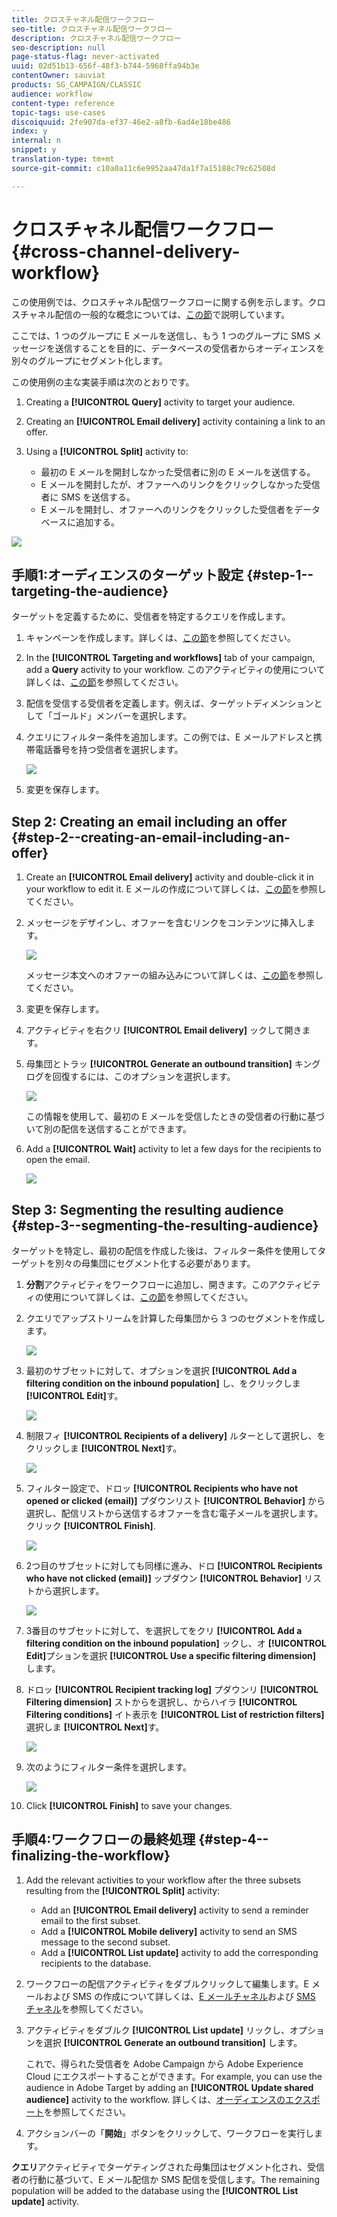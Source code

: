 ```yaml
---
title: クロスチャネル配信ワークフロー
seo-title: クロスチャネル配信ワークフロー
description: クロスチャネル配信ワークフロー
seo-description: null
page-status-flag: never-activated
uuid: 02d51b13-656f-48f3-b744-5968ffa94b3e
contentOwner: sauviat
products: SG_CAMPAIGN/CLASSIC
audience: workflow
content-type: reference
topic-tags: use-cases
discoiquuid: 2fe907da-ef37-46e2-a8fb-6ad4e18be486
index: y
internal: n
snippet: y
translation-type: tm+mt
source-git-commit: c10a0a11c6e9952aa47da1f7a15188c79c62508d

---
```



# クロスチャネル配信ワークフロー{#cross-channel-delivery-workflow}

この使用例では、クロスチャネル配信ワークフローに関する例を示します。クロスチャネル配信の一般的な概念については、[この節](../../workflow/using/cross-channel-deliveries.md)で説明しています。

ここでは、1 つのグループに E メールを送信し、もう 1 つのグループに SMS メッセージを送信することを目的に、データベースの受信者からオーディエンスを別々のグループにセグメント化します。

この使用例の主な実装手順は次のとおりです。

1. Creating a **[!UICONTROL Query]** activity to target your audience.
1. Creating an **[!UICONTROL Email delivery]** activity containing a link to an offer.
1. Using a **[!UICONTROL Split]** activity to:

   * 最初の E メールを開封しなかった受信者に別の E メールを送信する。
   * E メールを開封したが、オファーへのリンクをクリックしなかった受信者に SMS を送信する。
   * E メールを開封し、オファーへのリンクをクリックした受信者をデータベースに追加する。

![](assets/wkf_cross-channel_7.png)

## 手順1:オーディエンスのターゲット設定 {#step-1--targeting-the-audience}

ターゲットを定義するために、受信者を特定するクエリを作成します。

1. キャンペーンを作成します。詳しくは、[この節](../../campaign/using/setting-up-marketing-campaigns.md#creating-a-campaign)を参照してください。
1. In the **[!UICONTROL Targeting and workflows]** tab of your campaign, add a **Query** activity to your workflow. このアクティビティの使用について詳しくは、[この節](../../workflow/using/query.md)を参照してください。
1. 配信を受信する受信者を定義します。例えば、ターゲットディメンションとして「ゴールド」メンバーを選択します。
1. クエリにフィルター条件を追加します。この例では、E メールアドレスと携帯電話番号を持つ受信者を選択します。

   ![](assets/wkf_cross-channel_3.png)

1. 変更を保存します。

## Step 2: Creating an email including an offer {#step-2--creating-an-email-including-an-offer}

1. Create an **[!UICONTROL Email delivery]** activity and double-click it in your workflow to edit it. E メールの作成について詳しくは、[この節](../../delivery/using/about-email-channel.md)を参照してください。
1. メッセージをデザインし、オファーを含むリンクをコンテンツに挿入します。

   ![](assets/wkf_cross-channel_1.png)

   メッセージ本文へのオファーの組み込みについて詳しくは、[この節](../../interaction/using/integrating-an-offer-via-the-wizard.md#delivering-with-a-call-to-the-offer-engine)を参照してください。

1. 変更を保存します。
1. アクティビティを右クリ **[!UICONTROL Email delivery]** ックして開きます。
1. 母集団とトラッ **[!UICONTROL Generate an outbound transition]** キングログを回復するには、このオプションを選択します。

   ![](assets/wkf_cross-channel_2.png)

   この情報を使用して、最初の E メールを受信したときの受信者の行動に基づいて別の配信を送信することができます。

1. Add a **[!UICONTROL Wait]** activity to let a few days for the recipients to open the email.

   ![](assets/wkf_cross-channel_4.png)

## Step 3: Segmenting the resulting audience {#step-3--segmenting-the-resulting-audience}

ターゲットを特定し、最初の配信を作成した後は、フィルター条件を使用してターゲットを別々の母集団にセグメント化する必要があります。

1. **分割**&#x200B;アクティビティをワークフローに追加し、開きます。このアクティビティの使用について詳しくは、[この節](../../workflow/using/split.md)を参照してください。
1. クエリでアップストリームを計算した母集団から 3 つのセグメントを作成します。

   ![](assets/wkf_cross-channel_6.png)

1. 最初のサブセットに対して、オプションを選択 **[!UICONTROL Add a filtering condition on the inbound population]** し、をクリックしま **[!UICONTROL Edit]**&#x200B;す。

   ![](assets/wkf_cross-channel_8.png)

1. 制限フィ **[!UICONTROL Recipients of a delivery]** ルターとして選択し、をクリックしま **[!UICONTROL Next]**&#x200B;す。

   ![](assets/wkf_cross-channel_9.png)

1. フィルター設定で、ドロッ **[!UICONTROL Recipients who have not opened or clicked (email)]** プダウンリスト **[!UICONTROL Behavior]** から選択し、配信リストから送信するオファーを含む電子メールを選択します。 クリック **[!UICONTROL Finish]**.

   ![](assets/wkf_cross-channel_10.png)

1. 2つ目のサブセットに対しても同様に進み、ドロ **[!UICONTROL Recipients who have not clicked (email)]** ップダウン **[!UICONTROL Behavior]** リストから選択します。

   ![](assets/wkf_cross-channel_11.png)

1. 3番目のサブセットに対して、を選択してをクリ **[!UICONTROL Add a filtering condition on the inbound population]** ックし、オ **[!UICONTROL Edit]**&#x200B;プションを選択 **[!UICONTROL Use a specific filtering dimension]** します。
1. ドロッ **[!UICONTROL Recipient tracking log]** プダウンリ **[!UICONTROL Filtering dimension]** ストからを選択し、からハイラ **[!UICONTROL Filtering conditions]** イト表示を **[!UICONTROL List of restriction filters]** 選択しま **[!UICONTROL Next]**&#x200B;す。

   ![](assets/wkf_cross-channel_12.png)

1. 次のようにフィルター条件を選択します。

   ![](assets/wkf_cross-channel_13.png)

1. Click **[!UICONTROL Finish]** to save your changes.

## 手順4:ワークフローの最終処理 {#step-4--finalizing-the-workflow}

1. Add the relevant activities to your workflow after the three subsets resulting from the **[!UICONTROL Split]** activity:

   * Add an **[!UICONTROL Email delivery]** activity to send a reminder email to the first subset.
   * Add a **[!UICONTROL Mobile delivery]** activity to send an SMS message to the second subset.
   * Add a **[!UICONTROL List update]** activity to add the corresponding recipients to the database.

1. ワークフローの配信アクティビティをダブルクリックして編集します。E メールおよび SMS の作成について詳しくは、[E メールチャネル](../../delivery/using/about-email-channel.md)および [SMS チャネル](../../delivery/using/sms-channel.md)を参照してください。
1. アクティビティをダブルク **[!UICONTROL List update]** リックし、オプションを選択 **[!UICONTROL Generate an outbound transition]** します。

   これで、得られた受信者を Adobe Campaign から Adobe Experience Cloud にエクスポートすることができます。For example, you can use the audience in Adobe Target by adding an **[!UICONTROL Update shared audience]** activity to the workflow. 詳しくは、[オーディエンスのエクスポート](../../integrations/using/importing-and-exporting-audiences.md#exporting-an-audience)を参照してください。

1. アクションバーの「**開始**」ボタンをクリックして、ワークフローを実行します。

**クエリ**&#x200B;アクティビティでターゲティングされた母集団はセグメント化され、受信者の行動に基づいて、E メール配信か SMS 配信を受信します。The remaining population will be added to the database using the **[!UICONTROL List update]** activity.
